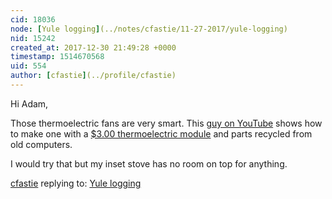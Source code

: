 ```yaml
---
cid: 18036
node: [Yule logging](../notes/cfastie/11-27-2017/yule-logging)
nid: 15242
created_at: 2017-12-30 21:49:28 +0000
timestamp: 1514670568
uid: 554
author: [cfastie](../profile/cfastie)
---
```


Hi Adam,   

Those thermoelectric fans are very smart. This [guy on YouTube](https://www.youtube.com/watch?v=OLn7bGzxJGs) shows how to make one with a [$3.00 thermoelectric module](https://www.ebay.com/itm/TEC1-12706-12V-60W-Heatsink-Thermoelectric-Cooler-Cooling-Peltier-Plate-Module/182906505245) and parts recycled from old computers.

I would try that but my inset stove has no room on top for anything.

[cfastie](../profile/cfastie) replying to: [Yule logging](../notes/cfastie/11-27-2017/yule-logging)

